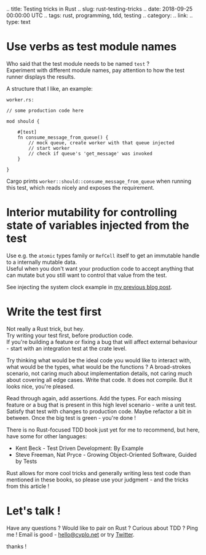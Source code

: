 .. title: Testing tricks in Rust
.. slug: rust-testing-tricks
.. date: 2018-09-25 00:00:00 UTC
.. tags: rust, programming, tdd, testing
.. category: 
.. link: 
.. type: text

# Use verbs as test module names

Who said that the test module needs to be named `test` ?   
Experiment with different module names, pay attention to how the test runner displays the results.

A structure that I like, an example:

`worker.rs:`
```
// some production code here

mod should {

    #[test]
    fn consume_message_from_queue() {
        // mock queue, create worker with that queue injected
        // start worker
        // check if queue's 'get_message' was invoked
    }

}
```

Cargo prints `worker::should::consume_message_from_queue` when running this test, which reads nicely and exposes the requirement.

# Interior mutability for controlling state of variables injected from the test

Use e.g. the `atomic` types family or `RefCell` itself to get an immutable handle to a internally mutable data.  
Useful when you don't want your production code to accept anything that can mutate but you still want to control that value from the test.  

See injecting the system clock example in [my previous blog post](https://blog.cyplo.net/posts/2018/07/rust-injection.html).

# Write the test first

Not really a Rust trick, but hey.  
Try writing your test first, before production code.   
If you're building a feature or fixing a bug that will affect external behaviour - start with an integration test at the crate level.  

Try thinking what would be the ideal code you would like to interact with, what would be the types, what would be the functions ? A broad-strokes scenario, not caring much about implementation details, not caring much about covering all edge cases. Write that code. It does not compile. But it looks nice, you're pleased.  

Read through again, add assertions. Add the types. For each missing feature or a bug that is present in this high level scenario - write a unit test. Satisfy that test with changes to production code. Maybe refactor a bit in between. Once the big test is green - you're done !  

There is no Rust-focused TDD book just yet for me to recommend, but here, have some for other languages:  

* Kent Beck - Test Driven Development: By Example
* Steve Freeman, Nat Pryce - Growing Object-Oriented Software, Guided by Tests

Rust allows for more cool tricks and generally writing less test code than mentioned in these books, so please use your judgment - and the tricks from this article !  

# Let's talk !

Have any questions ? Would like to pair on Rust ? Curious about TDD ? Ping me !
Email is good - [hello@cyplo.net](mailto:hello@cyplo.net) or try [Twitter](https://twitter.com/cyplo).  

thanks !